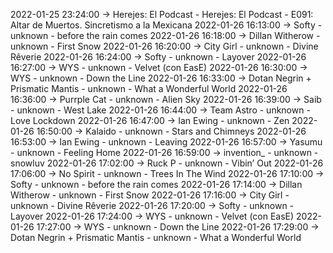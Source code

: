 2022-01-25 23:24:00 -> Herejes: El Podcast - Herejes: El Podcast - E091: Altar de Muertos. Sincretismo a la Mexicana
2022-01-26 16:13:00 -> Softy - unknown - before the rain comes
2022-01-26 16:18:00 -> Dillan Witherow - unknown - First Snow
2022-01-26 16:20:00 -> City Girl - unknown - Divine Rêverie
2022-01-26 16:24:00 -> Softy - unknown - Layover
2022-01-26 16:27:00 -> WYS - unknown - Velvet (con EasE)
2022-01-26 16:30:00 -> WYS - unknown - Down the Line
2022-01-26 16:33:00 -> Dotan Negrin + Prismatic Mantis - unknown - What a Wonderful World
2022-01-26 16:36:00 -> Purrple Cat - unknown - Alien Sky
2022-01-26 16:39:00 -> Saib - unknown - West Lake
2022-01-26 16:44:00 -> Team Astro - unknown - Love Lockdown
2022-01-26 16:47:00 -> Ian Ewing - unknown - Zen
2022-01-26 16:50:00 -> Kalaido - unknown - Stars and Chimneys
2022-01-26 16:53:00 -> Ian Ewing - unknown - Leaving
2022-01-26 16:57:00 -> Yasumu - unknown - Feeling Home
2022-01-26 16:59:00 -> invention_ - unknown - snowluv
2022-01-26 17:02:00 -> Ruck P - unknown - Vibin’ Out
2022-01-26 17:06:00 -> No Spirit - unknown - Trees In The Wind
2022-01-26 17:10:00 -> Softy - unknown - before the rain comes
2022-01-26 17:14:00 -> Dillan Witherow - unknown - First Snow
2022-01-26 17:16:00 -> City Girl - unknown - Divine Rêverie
2022-01-26 17:20:00 -> Softy - unknown - Layover
2022-01-26 17:24:00 -> WYS - unknown - Velvet (con EasE)
2022-01-26 17:27:00 -> WYS - unknown - Down the Line
2022-01-26 17:29:00 -> Dotan Negrin + Prismatic Mantis - unknown - What a Wonderful World
